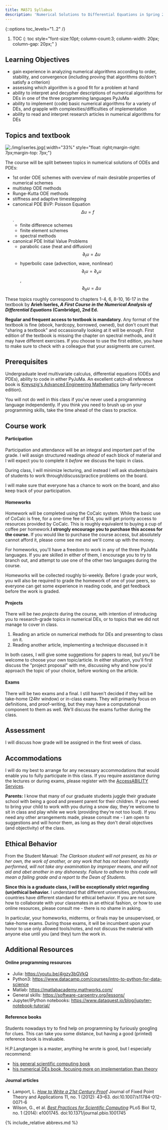 ```yaml
---
title: MA571 Syllabus
description: 'Numerical Solutions to Differential Equations in Spring 2019 as taught by Marko Budišić'
---
```

{::options toc_levels="1..2" /}

1. TOC
{: toc style="font-size:10pt; column-count:3; column-width: 20px; column-gap: 20px;" }

## Learning Objectives

* gain experience in analyzing numerical algorithms according to order, stability, and convergence (including proving that algorithms do/don't satisfy a criterion)
* assessing which algorithm is a good fit for a problem at hand
* ability to interpret and decypher descriptions of numerical algorithms for DEs in one of the three programming languages PyJuMa
* ability to implement (code) basic numerical algorithms for a variety of DEs, and grapple with complexities/difficulties of implementation
* ability to read and interpret research articles in numerical algorithms for DEs

## Topics and textbook

![./img/iserles.jpg]({{site.baseurl}}/img/iserles.jpg){:width="33%" style="float: right;margin-right: 7px;margin-top: 7px;"}

The course will be split between topics in numerical solutions of ODEs and PDEs:

* 1st order ODE schemes with overview of main desirable properties of numerical schemes
* multistep ODE methods
* Runge-Kutta ODE methods
* stiffness and adaptive timestepping
* canonical PDE BVP: Poisson Equation $$\Delta u = f$$.
  * finite difference schemes
  * finite element schemes
  * spectral methods
* canonical PDE Initial Value Problems
  * parabolic case (heat and diffusion) $$\partial_t u = \Delta u$$
  * hyperbolic case (advection, wave, nonlinear) $$\partial_t u = \partial_x u $$, $$\partial_{tt} u = \Delta u$$

These topics roughly correspond to chapters 1-4, 6, 8-10, 16-17 in the textbook by **Arieh Iserles, _A First Course in the Numerical Analysis of Differential Equations_ (Cambridge), 2nd Ed.**

**Regular and frequent access to textbook is mandatory.** Any format of the textbook is fine (ebook, hardcopy, borrowed, owned), but don't count that "sharing a textbook" and occassionally looking at it will be enough. First edition of the textbook is missing the chapter on spectral methods, and it may have different exercises. If you choose to use the first edition, you have to make sure to check with a colleague that your assigments are current.

## Prerequisites

Undergraduate level multivariate calculus, differential equations (ODEs and PDEs), ability to code in either PyJuMa. An excellent catch-all reference book is [Kreyszig's Advanced Engineering Mathematics](https://www.goodreads.com/book/show/1426461.Advanced_Engineering_Mathematics) (any fairly-recent edition).

You will not do well in this class if you've never used a programming language independently. If you think you need to brush up on your programming skills, take the time ahead of the class to practice.

## Course work

#### Participation

Participation and attendance will be an integral and important part of the grade. I will assign structured readings _ahead_ of each block of material and I will expect you to complete it _before_ we discuss the topic in class.

During class, I will minimize lecturing, and instead I will ask students/pairs of students to work through/discuss/practice problems on the board.

I will make sure that everyone has a chance to work on the board, and also keep track of your participation.

#### Homeworks

Homework will be completed using the CoCalc system. While the basic use of CoCalc is free, for a one-time fee of \$14, you will get priority access to resources provided by CoCalc. This is roughly equivalent to buying a cup of coffee per homework.**I strongly encourage you to purchase this access for the course.** If you would like to purchase the course access, but absolutely cannot afford it, please come see me and we'll come up with the money.

For homeworks, you'll have a freedom to work in any of the three PyJuMa languages. If you are skilled in either of them, I encourage you to try to branch out, and attempt to use one of the other two languages during the course.

Homeworks will be collected roughly bi-weekly. Before I grade your work, you will also be required to grade the homework of one of your peers, so everyone can get some experience in reading code, and get feedback before the work is graded.

#### Projects

There will be *two projects* during the course, with intention of introducing you to research-grade topics in numerical DEs, or to topics that we did not manage to cover in class.

1. Reading an article on numerical methods for DEs and presenting to class on it.
2. Reading another article, implementing a technique discussed in it

In both cases, I will give some suggestions for papers to read, but you'll be welcome to choose your own topic/article. In either situation, you'll first discuss the "project proposal" with me, discussing why and how you'd approach the topic of your choice, before working on the article.

#### Exams

There will be two exams and a final. I still haven't  decided if they will be take-home (24hr window) or in-class exams. They will primarily focus on definitions, and proof-writing, but they may have a computational component to them as well. We'll discuss the exams further during the class.

## Assessment

I will discuss how grade will be assigned in the first week of class.

## Accommodations

I will do my best to arrange for any necessary accommodations that would enable you to fully participate in this class. If you require assistance during the lectures or during exams, please register with the [AccessABILITY Services](https://www.clarkson.edu/accessability-services).

**Parents:** I know that many of our graduate students juggle their graduate school with being a good and present parent for their children. If you need to bring your child to work with you during a snow day, they're welcome to sit in class and play while we work (providing they're not too loud). If you need any other arrangements made, please consult me - I am open to suggestions and will honor them, as long as they don't derail objectives (and objectivity) of the class.

## Ethical Behavior

From the Student Manual: _The Clarkson student will
not present, as his or her own, the work of another,
or any work that has not been honestly performed,
will not take any examination by improper means,
and will not aid and abet another in any dishonesty.
Failure to adhere to this code will mean a failing
grade and a report to the Dean of Students._

**Since this is a graduate class, I will be exceptionally strict regarding (un)ethical behavior.** I understand that different universities, professions, countries have different standard for ethical behavior. If you are not sure how to collaborate with your classmates in an ethical fashion, or how to use online resources, please consult me - there is no shame in asking.

In particular, your homeworks, midterms, or finals may be unsupervised, or take-home exams. During those exams, it will be incumbent upon your honor to use only allowed tools/notes, and not discuss the material with anyone else until you (and they) turn the work in.

## Additional Resources

#### Online programming resources

* Julia: <https://youtu.be/4igzy3bGVkQ>
* Python3: <https://www.datacamp.com/courses/intro-to-python-for-data-science>
* Matlab: <https://matlabacademy.mathworks.com/>
* General skills: <https://software-carpentry.org/lessons/>
* Jupyter/IPython notebooks: <https://www.dataquest.io/blog/jupyter-notebook-tutorial/>

#### Reference books

Students nowadays try to find help on programming by furiously googling for clues. This can take you some distance, but having a good (printed) reference book is invaluable.

H.P.Langtangen is a master, anything he wrote is good, but I especially recommend:
  * [his general scientific computing book](https://hplgit.github.io/prog4comp/index.html)
  * [his numerical DEs book, focusing more on implementation than theory](http://hplgit.github.io/decay-book/doc/pub/book/html/decay-book.html)

#### Journal articles

* Lamport, L. [_How to Write a 21st Century Proof_](./pdfs/lamport2012.pdf) Journal of Fixed Point Theory and Applications 11, no. 1 (2012): 43–63. doi:10.1007/s11784-012-0071-6
*  Wilson, G., et al. [_Best Practices for Scientific Computing_](./pdfs/wilson2014.pdf) PLoS Biol 12, no. 1 (2014): e1001745. doi:10.1371/journal.pbio.1001745

{% include_relative abbrevs.md %}
